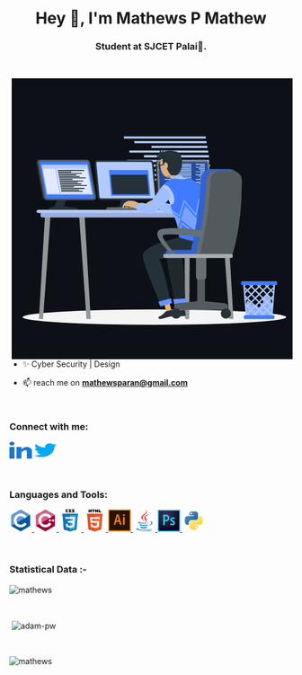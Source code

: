 
<h1 align="center">Hey 👋, I'm Mathews P Mathew</h1>
<h3 align="center">Student at SJCET Palai🌟.</h3>

<br>

<p><img align="right" src="https://github.com/mathewspmathew/mathewspmathew/blob/1116e32f5b5959195184bca7febfc6e5f66d65c6/mkassets/animation_500_kxa883sd.gif" alt="mathews" /></p>


- ✨ Cyber Security | Design

- 📫 reach me on **mathewsparan@gmail.com**
<br>

<h3 align="left">Connect with me:</h3>
<p align="left">
  <a href="https://www.linkedin.com/in/mathews-p-mathew-a091281b7" target="blank"><img align="center"
      src="mkassets/linkedln.svg"
      alt="linkedln" height="30" width="40" /></a> 
 <a href="https://twitter.com/mathews_pmathew/" target="blank"><img align="center"
      src="mkassets/twitter.svg"
      alt="twitter" height="30" width="40" /></a> 
</p>

<br>

<h3 align="left">Languages and Tools:</h3>
<p align="left"> <a href="https://www.cprogramming.com/" target="_blank"
    rel="noreferrer"> <img src="mkassets/c-original.svg"
      alt="c" width="40" height="40" /> </a> <a href="https://www.w3schools.com/cpp/" target="_blank" rel="noreferrer">
    <img src="mkassets/cplusplus-original.svg"
      alt="cplusplus" width="40" height="40" /> </a> <a href="https://www.w3schools.com/css/" target="_blank"
    rel="noreferrer"> <img
      src="mkassets/css3-original-wordmark.svg" alt="css3"
      width="40" height="40" /> </a> <a href="https://www.w3.org/html/" target="_blank" rel="noreferrer"> <img
      src="mkassets/html5-original-wordmark.svg"
      alt="html5" width="40" height="40" /> </a> <a href="https://www.adobe.com/in/products/illustrator.html"
    target="_blank" rel="noreferrer"> <img
      src="mkassets/adobe_illustrator-icon.svg" alt="illustrator" width="40"
      height="40" /> </a> <a href="https://www.java.com" target="_blank" rel="noreferrer"> <img
      src="mkassets/java-original.svg" alt="java" width="40"
      height="40" /> </a><a href="https://www.photoshop.com/en" target="_blank"
    rel="noreferrer"> <img
      src="mkassets/ps.svg" alt="photoshop"
      width="40" height="40" /> </a> <a href="https://www.python.org" target="_blank" rel="noreferrer"> <img
      src="mkassets/python-original.svg" alt="python"
      width="40" height="40" /> </a> </p>

<br>

<h3>Statistical Data :-</h3>
<p><img align="center"
    src="https://github-readme-stats.vercel.app/api/top-langs?username=mathewspmathew&show_icons=true&locale=en&bg_color=0d1117&text_color=ffffff&layout=compact"
    alt="mathews" 
    bg_color=#808080/></p>

<br>

<p>&nbsp;<img align="center" src="https://github-readme-stats.vercel.app/api?username=mathewspmathew&show_icons=true&locale=en&bg_color=0d1117&text_color=ffffff&repo=convoychat"
    alt="adam-pw" /></p>

<br>

<p><img align="center" src="https://github-readme-streak-stats.herokuapp.com/?user=mathewspmathew&theme=dark&background=0d1117&date_format=M%20j%5B%2C%20Y%5D" alt="mathews" /></p>

